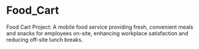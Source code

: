 # Food_Cart
Food Cart Project: A mobile food service providing fresh, convenient meals and snacks for employees on-site, enhancing workplace satisfaction and reducing off-site lunch breaks.
